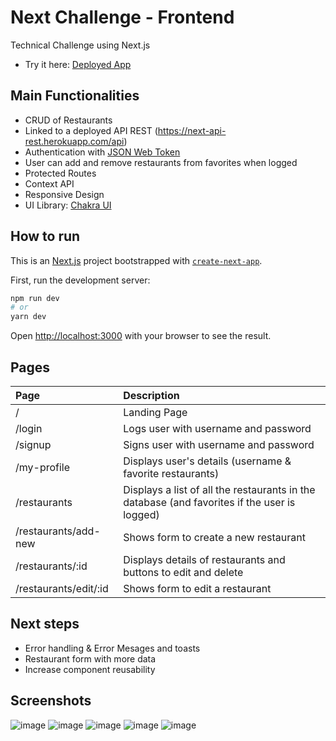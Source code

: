
# Next Challenge - Frontend
Technical Challenge using Next.js

- Try it here: [Deployed App](https://next-js-challenge-front.vercel.app/) 


## Main Functionalities

- CRUD of Restaurants
- Linked to a deployed API REST (https://next-api-rest.herokuapp.com/api)
- Authentication with [JSON Web Token](https://jwt.io/)
- User can add and remove restaurants from favorites when logged
- Protected Routes
- Context API
- Responsive Design
- UI Library: [Chakra UI](https://chakra-ui.com/)

## How to run

This is an [Next.js](https://nextjs.org/) project bootstrapped with [`create-next-app`](https://github.com/vercel/next.js/tree/canary/packages/create-next-app).

First, run the development server:

```bash
npm run dev
# or
yarn dev
```

Open [http://localhost:3000](http://localhost:3000) with your browser to see the result.

## Pages

|**Page**|**Description**|
|:-----|:-----|
|/ | Landing Page | 
|/login| Logs user with username and password |
|/signup | Signs user with username and password | 
|/my-profile | Displays user's details (username & favorite restaurants)
|/restaurants | Displays a list of all the restaurants in the database (and favorites if the user is logged) |
|/restaurants/add-new | Shows form to create a new restaurant |
|/restaurants/:id | Displays details of restaurants and buttons to edit and delete |
|/restaurants/edit/:id | Shows form to edit a restaurant |

## Next steps

- Error handling & Error Mesages and toasts
- Restaurant form with more data
- Increase component reusability

## Screenshots

![image](https://user-images.githubusercontent.com/70658678/152694748-1ddcb3de-81a3-4eff-b21f-429ce5c10db5.png)
![image](https://user-images.githubusercontent.com/70658678/152694764-d393d59c-ab0d-40e9-b7eb-e9b56da179d4.png)
![image](https://user-images.githubusercontent.com/70658678/152694775-f1a7906d-483c-4913-972a-d44e15f18fe9.png)
![image](https://user-images.githubusercontent.com/70658678/152694799-a66797ff-fb6a-4339-af1b-d7cf59cc9cfb.png)
![image](https://user-images.githubusercontent.com/70658678/152694788-4a508432-b1b4-4cd6-ba67-c52f11744e77.png)




